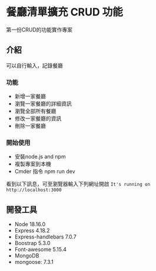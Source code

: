 # 餐廳清單擴充 CRUD 功能
第一份CRUD的功能實作專案

## 介紹
可以自行輸入，記錄餐廳

### 功能
- 新增一家餐廳
- 瀏覽一家餐廳的詳細資訊
- 瀏覽全部所有餐廳
- 修改一家餐廳的資訊
- 刪除一家餐廳

### 開始使用
- 安裝node.js and npm
- 複製專案到本機
- Cmder 指令 npm run dev

看到以下訊息，可至瀏覽器輸入下列網址開啟
   `It's running on http://localhost:3000` 


## 開發工具
- Node 18.16.0
- Express 4.18.2
- Express-handlebars 7.0.7
- Boostrap 5.3.0
- Font-awesome 5.15.4
- MongoDB
- mongoose: 7.3.1
